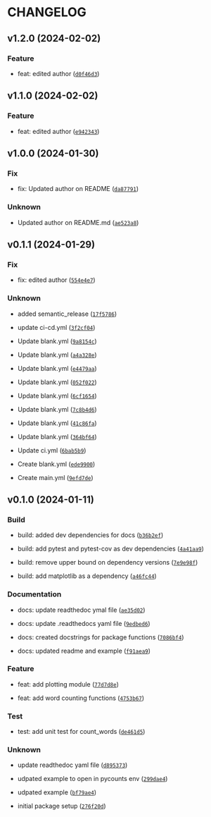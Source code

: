 # CHANGELOG



## v1.2.0 (2024-02-02)

### Feature

* feat: edited author ([`d0f46d3`](https://github.com/dorisyycai/pycounts_test_doriscai/commit/d0f46d32254f582a744e5b8b5110e854c658c87a))


## v1.1.0 (2024-02-02)

### Feature

* feat: edited author ([`e942343`](https://github.com/dorisyycai/pycounts_test_doriscai/commit/e942343582c9a551c5ea56682d12113932571c43))


## v1.0.0 (2024-01-30)

### Fix

* fix: Updated author on README ([`da87791`](https://github.com/dorisyycai/pycounts_test_doriscai/commit/da877911a8d872bc3a38146639dc00dd83d9e8f2))

### Unknown

* Updated author on README.md ([`ae523a8`](https://github.com/dorisyycai/pycounts_test_doriscai/commit/ae523a816d7cf81ff71109af2c294ff530e69b1e))


## v0.1.1 (2024-01-29)

### Fix

* fix: edited author ([`554e4e7`](https://github.com/dorisyycai/pycounts_test_doriscai/commit/554e4e772eae5ff1daa1a162c64bbd45cdd1d65a))

### Unknown

* added semantic_release ([`17f5786`](https://github.com/dorisyycai/pycounts_test_doriscai/commit/17f5786df0c9c528f372e79811633ab28eb659c5))

* update ci-cd.yml ([`3f2cf04`](https://github.com/dorisyycai/pycounts_test_doriscai/commit/3f2cf043254c26c3ea185ed27513e290055a8c00))

* Update blank.yml ([`9a8154c`](https://github.com/dorisyycai/pycounts_test_doriscai/commit/9a8154c79ed9d585aa2802d4c8fe667d30457396))

* Update blank.yml ([`a4a328e`](https://github.com/dorisyycai/pycounts_test_doriscai/commit/a4a328eb892d473a7ba403e1e19c24d49099c0ad))

* Update blank.yml ([`e4479aa`](https://github.com/dorisyycai/pycounts_test_doriscai/commit/e4479aafc73245a4d2543313e48630cce242508d))

* Update blank.yml ([`052f022`](https://github.com/dorisyycai/pycounts_test_doriscai/commit/052f02214263ab3e6cd004901e4e1d1c4f0189c5))

* Update blank.yml ([`6cf1654`](https://github.com/dorisyycai/pycounts_test_doriscai/commit/6cf1654a4c5e5bddc746f2af9560ad77ba71ee01))

* Update blank.yml ([`7c8b4d6`](https://github.com/dorisyycai/pycounts_test_doriscai/commit/7c8b4d621f9ae6e85160ba87f2dd54796fac2ac6))

* Update blank.yml ([`41c86fa`](https://github.com/dorisyycai/pycounts_test_doriscai/commit/41c86faef36d5c795c17f92e46d535492293648f))

* Update blank.yml ([`364bf64`](https://github.com/dorisyycai/pycounts_test_doriscai/commit/364bf6489c2f41f46002e612e6bc678d2b965eac))

* Update ci.yml ([`6bab5b9`](https://github.com/dorisyycai/pycounts_test_doriscai/commit/6bab5b938736686016df9a9f62ebf660cfc2ce43))

* Create blank.yml ([`ede9900`](https://github.com/dorisyycai/pycounts_test_doriscai/commit/ede9900f2f94b353a938d623956c143717c9a0fc))

* Create main.yml ([`9efd7de`](https://github.com/dorisyycai/pycounts_test_doriscai/commit/9efd7def2d8063a58a9fe97210fef5528be29c9c))


## v0.1.0 (2024-01-11)

### Build

* build: added dev dependencies for docs ([`b36b2ef`](https://github.com/dorisyycai/pycounts_test_doriscai/commit/b36b2ef722aa4f978871208c2d4e1e1bd39a1433))

* build: add pytest and pytest-cov as dev dependencies ([`4a41aa9`](https://github.com/dorisyycai/pycounts_test_doriscai/commit/4a41aa9fca3adcab47b73ccf1cce16df665955e5))

* build: remove upper bound on dependency versions ([`7e9e98f`](https://github.com/dorisyycai/pycounts_test_doriscai/commit/7e9e98f6bb78ea2d3eab988c33be7bb1676b7e6c))

* build: add matplotlib as a dependency ([`a46fc44`](https://github.com/dorisyycai/pycounts_test_doriscai/commit/a46fc4406d2c0805baefc45464e908397c135c80))

### Documentation

* docs: update readthedoc ymal file ([`ae35d02`](https://github.com/dorisyycai/pycounts_test_doriscai/commit/ae35d02e4a0b39760525bd6b8e43de53b0759f68))

* docs: update .readthedocs yaml file ([`9edbed6`](https://github.com/dorisyycai/pycounts_test_doriscai/commit/9edbed6b02c6a0977636f87afa47eed1014da6ca))

* docs: created docstrings for package functions ([`7086bf4`](https://github.com/dorisyycai/pycounts_test_doriscai/commit/7086bf440d0cc56d9f0901d3d8b3ab9a443b78d6))

* docs: updated readme and example ([`f91aea9`](https://github.com/dorisyycai/pycounts_test_doriscai/commit/f91aea9ac078cd75f9805eb2267e0c0b7c594be0))

### Feature

* feat: add plotting module ([`77d7d8e`](https://github.com/dorisyycai/pycounts_test_doriscai/commit/77d7d8e24770a5d28942185dab306c069955e4ee))

* feat: add word counting functions ([`4753b67`](https://github.com/dorisyycai/pycounts_test_doriscai/commit/4753b6760cef1f884588d6f28f022a5c53a887a7))

### Test

* test: add unit test for count_words ([`de461d5`](https://github.com/dorisyycai/pycounts_test_doriscai/commit/de461d513ba3de631c57052bb93e1fe270cfca8c))

### Unknown

* update readthedoc yaml file ([`d895373`](https://github.com/dorisyycai/pycounts_test_doriscai/commit/d8953737b6db08709721d9efd3aee26713265b10))

* udpated example to open in pycounts env ([`299dae4`](https://github.com/dorisyycai/pycounts_test_doriscai/commit/299dae45084f5c1a3dbe993f250b9575a363a52f))

* udpated example ([`bf79ae4`](https://github.com/dorisyycai/pycounts_test_doriscai/commit/bf79ae4ab52ac1c31d07a850c0f6840b3a744760))

* initial package setup ([`276f20d`](https://github.com/dorisyycai/pycounts_test_doriscai/commit/276f20d9ab3f729a7a55ef73681c451a66b39ecc))
